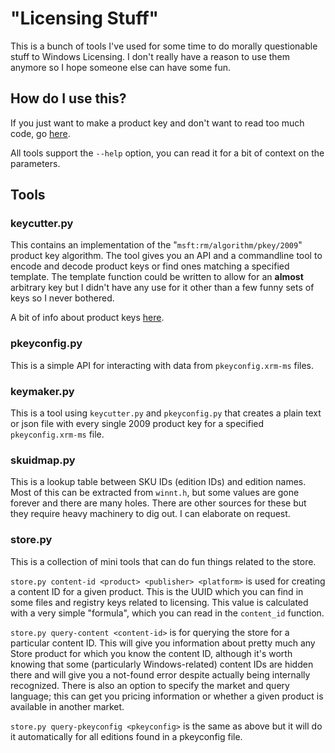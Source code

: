 # "Licensing Stuff"

This is a bunch of tools I've used for some time to do morally questionable stuff to Windows Licensing. I don't really have a reason to use them anymore so I hope someone else can have some fun.

## How do I use this?

If you just want to make a product key and don't want to read too much code, go [here](docs/how-to-use.md). 

All tools support the `--help` option, you can read it for a bit of context on the parameters.

## Tools

### keycutter.py

This contains an implementation of the "`msft:rm/algorithm/pkey/2009`" product key algorithm. The tool gives you an API and a commandline tool to encode and decode product keys or find ones matching a specified template. The template function could be written to allow for an **almost** arbitrary key but I didn't have any use for it other than a few funny sets of keys so I never bothered.

A bit of info about product keys [here](docs/product-keys.md).

### pkeyconfig.py

This is a simple API for interacting with data from `pkeyconfig.xrm-ms` files. 

### keymaker.py

This is a tool using `keycutter.py` and `pkeyconfig.py` that creates a plain text or json file with every single 2009 product key for a specified `pkeyconfig.xrm-ms` file.

### skuidmap.py

This is a lookup table between SKU IDs (edition IDs) and edition names. Most of this can be extracted from `winnt.h`, but some values are gone forever and there are many holes. There are other sources for these but they require heavy machinery to dig out. I can elaborate on request.

### store.py

This is a collection of mini tools that can do fun things related to the store.

`store.py content-id <product> <publisher> <platform>` is used for creating a content ID for a given product. This is the UUID which you can find in some files and registry keys related to licensing. This value is calculated with a very simple "formula", which you can read in the `content_id` function.

`store.py query-content <content-id>` is for querying the store for a particular content ID. This will give you information about pretty much any Store product for which you know the content ID, although it's worth knowing that some (particularly Windows-related) content IDs are hidden there and will give you a not-found error despite actually being internally recognized. There is also an option to specify the market and query language; this can get you pricing information or whether a given product is available in another market.

`store.py query-pkeyconfig <pkeyconfig>` is the same as above but it will do it automatically for all editions found in a pkeyconfig file.